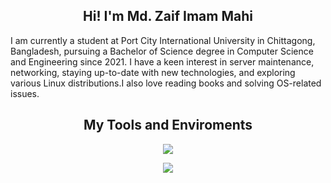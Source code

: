 <h2 align="center"> Hi! I'm Md. Zaif Imam Mahi </h2>

<p>I am currently a student at Port City International University in Chittagong, Bangladesh, pursuing a Bachelor of Science degree in Computer Science and Engineering since 2021. I have a keen interest in server maintenance, networking, staying up-to-date with new technologies, and exploring various Linux distributions.I also love reading books and solving OS-related issues.</p>


<h2 align="center"> My Tools and Enviroments </h2>
<p align="center">
  <a href="https://go-skill-icons.vercel.app/">
    <img src="https://go-skill-icons.vercel.app/api/icons?i=linux,debian,ubuntu,redhat,bash,py,c,cpp,dart,yaml,git,gitlab" />
  </a>
</p>
<p align="center">
  <a href="https://go-skill-icons.vercel.app/">
    <img src="https://go-skill-icons.vercel.app/api/icons?i=flutter,wordpress,ansible,proxmox,docker,podman,kubernetes,terminal,tmux,vscode,vim" />
  </a>
</p>
